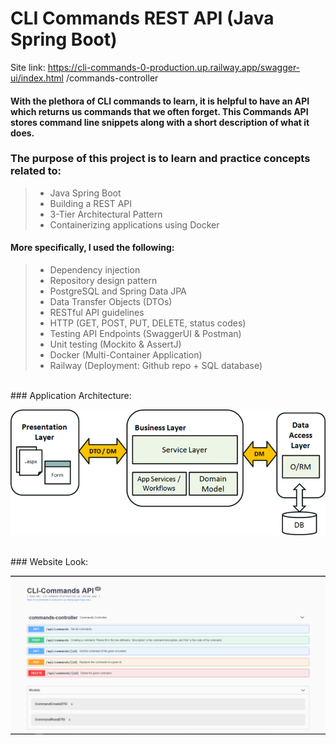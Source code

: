 # CLI Commands REST API (Java Spring Boot)
Site link: https://cli-commands-0-production.up.railway.app/swagger-ui/index.html /commands-controller

#### With the plethora of CLI commands to learn, it is helpful to have an API which returns us commands that we often forget. This Commands API stores command line snippets along with a short description of what it does.
### The purpose of this project is to learn and practice concepts related to:
> - Java Spring Boot
> - Building a REST API
> - 3-Tier Architectural Pattern
> - Containerizing applications using Docker

#### More specifically, I used the following:
> - Dependency injection
> - Repository design pattern
> - PostgreSQL and Spring Data JPA
> - Data Transfer Objects (DTOs)
> - RESTful API guidelines
> - HTTP (GET, POST, PUT, DELETE, status codes)
> - Testing API Endpoints (SwaggerUI & Postman)
> - Unit testing (Mockito & AssertJ)
> - Docker (Multi-Container Application)
> - Railway (Deployment: Github repo + SQL database)

<br/>
### Application Architecture:

<br/>
<p align="center">
<img src="src/main/resources/imagesForGithub/architecture2.gif" width="600">
</p>

<br/>
### Website Look:

![image](src/main/resources/imagesForGithub/screenshot.PNG)





